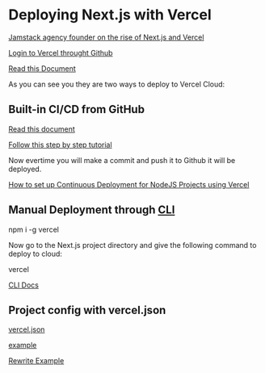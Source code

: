 # Deploying Next.js with Vercel

[Jamstack agency founder on the rise of Next.js and Vercel](https://sacra.com/research/jamstack-agency-founder-nextjs-vercel/)

[Login to Vercel throught Github](https://vercel.com/login)

[Read this Document](https://vercel.com/guides/deploying-nextjs-with-vercel)

As you can see you they are two ways to deploy to Vercel Cloud:

## Built-in CI/CD from GitHub

[Read this document](https://nextjs.org/docs/deployment)

[Follow this step by step tutorial](https://nextjs.org/learn/basics/deploying-nextjs-app)

Now evertime you will make a commit and push it to Github it will be deployed.

[How to set up Continuous Deployment for NodeJS Projects using Vercel](https://blog.devgenius.io/how-to-set-up-continuous-deployment-for-nodejs-projects-using-vercel-514878d3f52a)

## Manual Deployment through [CLI](https://vercel.com/cli)

npm i -g vercel

Now go to the Next.js project directory and give the following command to deploy to cloud:

vercel 

[CLI Docs](https://vercel.com/docs/cli)

## Project config with vercel.json

[vercel.json](https://vercel.com/docs/project-configuration)

[example](https://github.com/grand-stack/grand-stack-starter/blob/master/vercel.json)

[Rewrite Example](https://stackoverflow.com/questions/73607646/problems-mounting-a-vercel-nextjs-project-as-a-subdirectory-of-a-different-verce)




